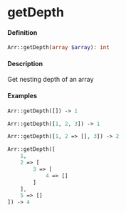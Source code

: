# getDepth

#### Definition

```php
Arr::getDepth(array $array): int
```

#### Description

Get nesting depth of an array

#### Examples

```php
Arr::getDepth([]) -> 1

Arr::getDepth([1, 2, 3]) -> 1

Arr::getDepth([1, 2 => [], 3]) -> 2

Arr::getDepth([
    1, 
    2 => [
        3 => [
            4 => []
        ]
    ], 
    5 => []
]) -> 4
```

